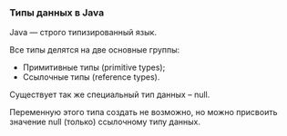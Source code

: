 ### Типы данных в Java

Java — строго типизированный язык.

Все типы делятся на две основные группы:

* Примитивные типы (primitive types);
* Ссылочные типы (reference types).

Существует так же специальный тип данных – null.

Переменную этого типа создать не возможно, но можно присвоить значение
null (только) ссылочному типу данных.